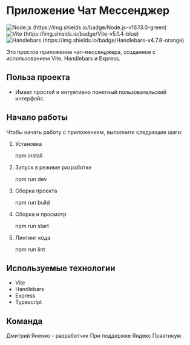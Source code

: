 # Приложение Чат Мессенджер

![Node.js (https://img.shields.io/badge/Node.js-v16.13.0-green)](https://nodejs.org/)
![Vite (https://img.shields.io/badge/Vite-v5.1.4-blue)](https://vitejs.dev/)
![Handlebars (https://img.shields.io/badge/Handlebars-v4.7.8-orange)](https://handlebarsjs.com/)

Это простое приложение чат-мессенджера, созданное с использованием Vite, Handlebars и Express.

## Польза проекта

- Имеет простой и интуитивно понятный пользовательский интерфейс.

## Начало работы

Чтобы начать работу с приложением, выполните следующие шаги:
1. Установка
   
   npm install
   

2. Запуск в режиме разработки
   
   npm run dev
   

3. Сборка проекта
   
   npm run build
   

4. Сборка и просмотр
   
   npm run start
   

5. Линтинг кода
   
   npm run lint

## Используемые технологии

- Vite
- Handlebars
- Express
- Typescript

## Команда

Дмитрий Яненко - разработчик
При поддержке Яндекс Практикум
   
